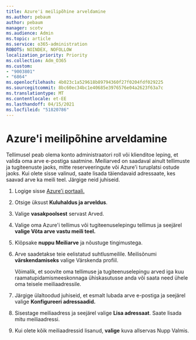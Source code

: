 ```yaml
---
title: Azure'i meilipõhine arveldamine
ms.author: pebaum
author: pebaum
manager: scotv
ms.audience: Admin
ms.topic: article
ms.service: o365-administration
ROBOTS: NOINDEX, NOFOLLOW
localization_priority: Priority
ms.collection: Adm_O365
ms.custom:
- "9003801"
- "6864"
ms.openlocfilehash: 4b023c1a529618b89794360f27f0204fdf029225
ms.sourcegitcommit: 8bc60ec34bc1e40685e3976576e04a2623f63a7c
ms.translationtype: MT
ms.contentlocale: et-EE
ms.lasthandoff: 04/15/2021
ms.locfileid: "51820786"
---
```

# <a name="azure-email-invoicing"></a>Azure'i meilipõhine arveldamine

Tellimusel peab olema konto administraatori roll või klienditoe leping, et valida oma arve e-postiga saatmine. Meiliarved on saadaval ainult tellimuste ja tugiteenuste jaoks, mitte reserveeringute või Azure'i turuplatsi ostude jaoks. Kui olete sisse valinud, saate lisada täiendavaid adressaate, kes saavad arve ka meili teel. Järgige neid juhiseid.

1. Logige sisse [Azure'i portaali.](https://portal.azure.com/)
2. Otsige üksust **Kuluhaldus ja arveldus**.
3. Valige **vasakpoolsest** servast Arved.
4. Valige oma Azure'i tellimus või tugiteenuselepingu tellimus ja seejärel **valige Võta arve vastu meili teel.**
5. Klõpsake **nuppu Meiliarve** ja nõustuge tingimustega.
6. Arve saadetakse teie eelistatud suhtlusmeilile. Meilisõnumi **värskendamiseks** valige Värskenda profiil.  

    Võimalik, et soovite oma tellimuse ja tugiteenuselepingu arved iga kuu raamatupidamismeeskonnaga ühiskasutusse anda või saata need ühele oma teisele meiliaadressile.  

7. Järgige ülaltoodud juhiseid, et esmalt lubada arve e-postiga ja seejärel valige  **Konfigureeri adressaadid.**
8. Sisestage meiliaadress ja seejärel valige **Lisa adressaat**. Saate lisada mitu meiliaadressi.
9. Kui olete kõik meiliaadressid lisanud, **valige** kuva allservas Nupp Valmis.
